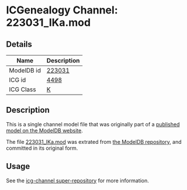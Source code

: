 # ICGenealogy Channel: 223031\_IKa.mod

## Details

Name | Description
---- | -----------
ModelDB id | [223031](http://senselab.med.yale.edu/ModelDB/ShowModel.cshtml?model=223031)
ICG id | [4498](http://icg.neurotheory.ox.ac.uk/channels/1/4498)
ICG Class | [K](http://icg.neurotheory.ox.ac.uk/channels/1)

## Description

This is a single channel model file that was originally part of a [published model on the ModelDB website](http://senselab.med.yale.edu/mModelDB/ShowModel.cshtml?model=223031).

The file [223031\_IKa.mod](223031_IKa.mod) was extrated from [the ModelDB repository](http://senselab.med.yale.edu/ModelDB/ShowModel.cshtml?model=223031), and committed in its original form.

## Usage

See the [icg-channel super-repository](https://github.com/icgenealogy/icg-channels) for more information.